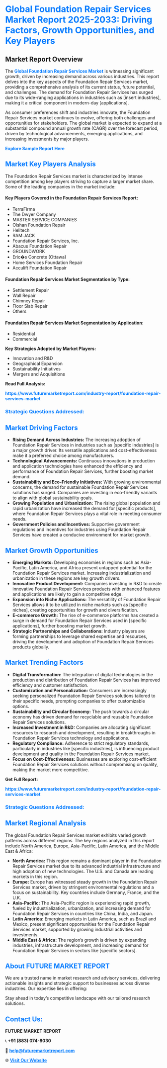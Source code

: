 <h1 style="color: #007BFF;">Global Foundation Repair Services Market Report 2025-2033: Driving Factors, Growth Opportunities, and Key Players</h1>

<section id="overview">
<h2>Market Report Overview</h2>
<p>The <a href="https://www.futuremarketreport.com/industry-report/foundation-repair-services-market" style="color: #007BFF; text-decoration: none;"><strong>Global Foundation Repair Services Market</strong></a> is witnessing significant growth, driven by increasing demand across various industries. This report delves into the key aspects of the Foundation Repair Services market, providing a comprehensive analysis of its current status, future potential, and challenges. The demand for Foundation Repair Services has surged due to its wide-ranging applications in industries such as [insert industries], making it a critical component in modern-day [applications].</p>
<p>As consumer preferences shift and industries innovate, the Foundation Repair Services market continues to evolve, offering both challenges and opportunities for stakeholders. The global market is expected to expand at a substantial compound annual growth rate (CAGR) over the forecast period, driven by technological advancements, emerging applications, and increasing investments by major players.</p>
</section>

<section id="overview">
<p><a href="https://www.futuremarketreport.com/request-sample/reportId=28486" style="color: #007BFF; text-decoration: none;"><strong>Explore Sample Report Here</strong></a></p>
</section>

<section id="key-players">
<h2 style="color: #007BFF;">Market Key Players Analysis</h2>
<p>The Foundation Repair Services market is characterized by intense competition among key players striving to capture a larger market share. Some of the leading companies in the market include:</p>
<h4>Key Players Covered in the Foundation Repair Services Report:</h4>
<ul><li>TerraFirma</li><li>The Dwyer Company</li><li>MASTER SERVICE COMPANIES</li><li>Olshan Foundation Repair</li><li>Helitech</li><li>RAM JACK</li><li>Foundation Repair Services, Inc.</li><li>Abacus Foundation Repair</li><li>GROUNDWORK</li><li>Eric�s Concrete (Ottawa)</li><li>Home Services Foundation Repair</li><li>Acculift Foundation Repair</li></ul>
<h4>Foundation Repair Services Market Segmentation by Type:</h4>
<ul><li>Settlement Repair</li><li>Wall Repair</li><li>Chimney Repair</li><li>Floor Slab Repair</li><li>Others</li></ul>

<h4>Foundation Repair Services Market Segmentation by Application:</h4>
<ul><li>Residential</li><li>Commercial</li></ul>
<p><strong>Key Strategies Adopted by Market Players:</strong></p>
<ul>
<li>Innovation and R&D</li>
<li>Geographical Expansion</li>
<li>Sustainability Initiatives</li>
<li>Mergers and Acquisitions</li>
</ul>
</section>

<section>
<p><strong>Read Full Analysis: </strong></p><a href="https://www.futuremarketreport.com/industry-report/foundation-repair-services-market" style="color: #007BFF; text-decoration: none;"><strong>https://www.futuremarketreport.com/industry-report/foundation-repair-services-market</strong></a>
<h3 style="color: #007BFF;">Strategic Questions Addressed:</h3>
</section>

<section id="driving-factors">
<h2 style="color: #007BFF;">Market Driving Factors</h2>
<ul>
<li><strong>Rising Demand Across Industries:</strong> The increasing adoption of Foundation Repair Services in industries such as [specific industries] is a major growth driver. Its versatile applications and cost-effectiveness make it a preferred choice among manufacturers.</li>
<li><strong>Technological Advancements:</strong> Continuous innovations in production and application technologies have enhanced the efficiency and performance of Foundation Repair Services, further boosting market demand.</li>
<li><strong>Sustainability and Eco-Friendly Initiatives:</strong> With growing environmental concerns, the demand for sustainable Foundation Repair Services solutions has surged. Companies are investing in eco-friendly variants to align with global sustainability goals.</li>
<li><strong>Growing Population and Urbanization:</strong> The rising global population and rapid urbanization have increased the demand for [specific products], where Foundation Repair Services plays a vital role in meeting consumer needs.</li>
<li><strong>Government Policies and Incentives:</strong> Supportive government regulations and incentives for industries using Foundation Repair Services have created a conducive environment for market growth.</li>
</ul>
</section>

<section id="growth-opportunities">
<h2 style="color: #007BFF;">Market Growth Opportunities</h2>
<ul>
<li><strong>Emerging Markets:</strong> Developing economies in regions such as Asia-Pacific, Latin America, and Africa present untapped potential for the Foundation Repair Services market. Increasing industrialization and urbanization in these regions are key growth drivers.</li>
<li><strong>Innovative Product Development:</strong> Companies investing in R&D to create innovative Foundation Repair Services products with enhanced features and applications are likely to gain a competitive edge.</li>
<li><strong>Expansion into Niche Applications:</strong> The versatility of Foundation Repair Services allows it to be utilized in niche markets such as [specific niches], creating opportunities for growth and diversification.</li>
<li><strong>E-commerce Growth:</strong> The rise of e-commerce platforms has created a surge in demand for Foundation Repair Services used in [specific applications], further boosting market growth.</li>
<li><strong>Strategic Partnerships and Collaborations:</strong> Industry players are forming partnerships to leverage shared expertise and resources, driving the development and adoption of Foundation Repair Services products globally.</li>
</ul>
</section>

<section id="trending-factors">
<h2 style="color: #007BFF;">Market Trending Factors</h2>
<ul>
<li><strong>Digital Transformation:</strong> The integration of digital technologies in the production and distribution of Foundation Repair Services has improved efficiency and customer satisfaction.</li>
<li><strong>Customization and Personalization:</strong> Consumers are increasingly seeking personalized Foundation Repair Services solutions tailored to their specific needs, prompting companies to offer customizable options.</li>
<li><strong>Sustainability and Circular Economy:</strong> The push towards a circular economy has driven demand for recyclable and reusable Foundation Repair Services solutions.</li>
<li><strong>Increased Investment in R&D:</strong> Companies are allocating significant resources to research and development, resulting in breakthroughs in Foundation Repair Services technology and applications.</li>
<li><strong>Regulatory Compliance:</strong> Adherence to strict regulatory standards, particularly in industries like [specific industries], is influencing product development and quality in the Foundation Repair Services market.</li>
<li><strong>Focus on Cost-Effectiveness:</strong> Businesses are exploring cost-efficient Foundation Repair Services solutions without compromising on quality, making the market more competitive.</li>
</ul>
</section>

<section>
<p><strong>Get Full Report: </strong></p><a href="https://www.futuremarketreport.com/industry-report/foundation-repair-services-market" style="color: #007BFF; text-decoration: none;"><strong>https://www.futuremarketreport.com/industry-report/foundation-repair-services-market</strong></a>
<h3 style="color: #007BFF;">Strategic Questions Addressed:</h3>
</section>


<section id="regional-analysis">
<h2 style="color: #007BFF;">Market Regional Analysis</h2>
<p>The global Foundation Repair Services market exhibits varied growth patterns across different regions. The key regions analyzed in this report include North America, Europe, Asia-Pacific, Latin America, and the Middle East & Africa:</p>
<ul>
<li><strong>North America:</strong> This region remains a dominant player in the Foundation Repair Services market due to its advanced industrial infrastructure and high adoption of new technologies. The U.S. and Canada are leading markets in this region.</li>
<li><strong>Europe:</strong> Europe has witnessed steady growth in the Foundation Repair Services market, driven by stringent environmental regulations and a focus on sustainability. Key countries include Germany, France, and the U.K.</li>
<li><strong>Asia-Pacific:</strong> The Asia-Pacific region is experiencing rapid growth, fueled by industrialization, urbanization, and increasing demand for Foundation Repair Services in countries like China, India, and Japan.</li>
<li><strong>Latin America:</strong> Emerging markets in Latin America, such as Brazil and Mexico, present significant opportunities for the Foundation Repair Services market, supported by growing industrial activities and investments.</li>
<li><strong>Middle East & Africa:</strong> The region’s growth is driven by expanding industries, infrastructure development, and increasing demand for Foundation Repair Services in sectors like [specific sectors].</li>
</ul>
</section>

<footer>
<h2 style="color: #007BFF;">About FUTURE MARKET REPORT</h2>
<p>We are a trusted name in market research and advisory services, delivering actionable insights and strategic support to businesses across diverse industries. Our expertise lies in offering:</p>

<p>Stay ahead in today’s competitive landscape with our tailored research solutions.</p>

<h2 style="color: #007BFF;">Contact Us:</h2>
<p><strong>FUTURE MARKET REPORT</strong></p>
<p>📞 <strong>+91 (883) 074-8030</strong></p>
<p>📧 <strong><a href="mailto:help@futuremarketreport.com" style="color: #007BFF;">help@futuremarketreport.com</a></strong></p>
<p>🌐 <strong><a href="https://www.futuremarketreport.com/" style="color: #007BFF;">Visit Our Website</a></strong></p>
</footer>